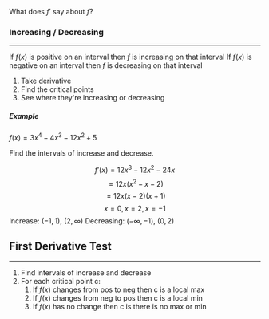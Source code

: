 What does $f'$ say about $f$?

### Increasing / Decreasing
---
If $f(x)$ is positive on an interval then $f$ is increasing on that interval
If $f(x)$ is negative on an interval then $f$ is decreasing on that interval

1. Take derivative
2. Find the critical points
3. See where they're increasing or decreasing

##### Example
$f(x) = 3x^4 - 4x^3 - 12x^2 + 5$

Find the intervals of increase and decrease.

$$
f'(x) = 12x^3 - 12x^2 - 24x
$$
$$
= 12x(x^2-x-2)
$$
$$
= 12x(x-2)(x+1)
$$
$$
x = 0, x = 2, x = -1
$$
Increase: $(-1, 1)$, $(2, \infty)$
Decreasing: $(-\infty, -1)$, $(0, 2)$

## First Derivative Test
---
1. Find intervals of increase and decrease
2. For each critical point c:
	1. If $f(x)$ changes from pos to neg then c is a local max
	2. If $f(x)$ changes from neg to pos then c is a local min
	3. If $f(x)$ has no change then c is there is no max or min